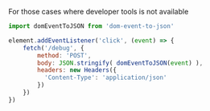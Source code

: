 For those cases where developer tools is not available

```Javascript
import domEventToJSON from 'dom-event-to-json'

element.addEventListener('click', (event) => {
    fetch('/debug', {
        method: 'POST',
        body: JSON.stringify( domEventToJSON(event) ),
        headers: new Headers({
          'Content-Type': 'application/json'
        })
    })
})
```
